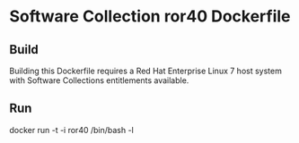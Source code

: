 Software Collection ror40 Dockerfile
====================================

Build
-----

Building this Dockerfile requires a Red Hat Enterprise Linux 7 host
system with Software Collections entitlements available.

Run
---

docker run -t -i ror40 /bin/bash -l
